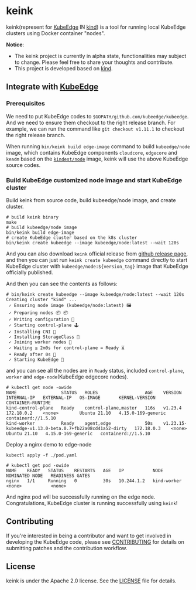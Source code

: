 # keink

keink(represent for [KubeEdge](https://github.com/kubeedge/kubeedge) IN [kind](https://github.com/kubernetes-sigs/kind)) is a tool for running local KubeEdge clusters using Docker container "nodes".

**Notice**: 
- The keink project is currently in alpha state, functionalities may subject to change. Please feel free to share your thoughts and contribute.
- This project is developed based on [kind](https://github.com/kubernetes-sigs/kind).

## Integrate with [KubeEdge](https://github.com/kubeedge/kubeedge)

### Prerequisites
We need to put KubeEdge codes to `$GOPATH/github.com/kubeedge/kubeedge`.
And we need to ensure them checkout to the right release branch. For example, we can run the command like `git checkout v1.11.1` to checkout the right release branch.

When running `bin/keink build edge-image` command to build `kubeedge/node` image, which contains KubeEdge components `cloudcore`, `edgecore` and `keadm` based on the [`kindest/node`](https://hub.docker.com/r/kindest/node) image, keink will use the above KubeEdge source codes.

### Build KubeEdge customized node image and start KubeEdge cluster

Build keink from source code, build kubeedge/node image, and create cluster.
```shell
# build keink binary
make
# build kubeedge/node image
bin/keink build edge-image
# create KubeEdge cluster based on the k8s cluster
bin/keink create kubeedge --image kubeedge/node:latest --wait 120s
```

And you can also download `keink` official release from [github release page](https://github.com/kubeedge/keink/releases), and then you can just run `keink create kubeedge` command directly to start KubeEdge cluster with `kubeedge/node:${version_tag}` image that KubeEdge officially published.

And then you can see the contents as follows:
```shell
# bin/keink create kubeedge --image kubeedge/node:latest --wait 120s 
Creating cluster "kind" ...
 ✓ Ensuring node image (kubeedge/node:latest) 🖼
 ✓ Preparing nodes 📦 📦  
 ✓ Writing configuration 📜 
 ✓ Starting control-plane 🕹️️️️️️️️️️️️️️️️️️️️️️️️️️️️️️️️️️️️️️️️️️️️️️️️️️️️️️️️️️️️️️️️️️️️️️️️️️️️️️️️️️️️️️️️️️️️️️️️️️️️️️️️️️ 
 ✓ Installing CNI 🔌 
 ✓ Installing StorageClass 💾 
 ✓ Joining worker nodes 🚜 
 ✓ Waiting ≤ 2m0s for control-plane = Ready ⏳ 
 • Ready after 0s 💚
 ✓ Starting KubeEdge 📜
```


and you can see all the nodes are in `Ready` status, included `control-plane`, `worker` and `edge-node`(KubeEdge edgecore nodes).
```shell
# kubectl get node -owide
NAME                 STATUS   ROLES                  AGE    VERSION                                                   INTERNAL-IP   EXTERNAL-IP   OS-IMAGE       KERNEL-VERSION       CONTAINER-RUNTIME
kind-control-plane   Ready    control-plane,master   116s   v1.23.4                                                   172.18.0.2    <none>        Ubuntu 21.10   4.15.0-169-generic   containerd://1.5.10
kind-worker          Ready    agent,edge             50s    v1.23.15-kubeedge-v1.13.0-beta.0.7+fb22a08cd41a52-dirty   172.18.0.3    <none>        Ubuntu 21.10   4.15.0-169-generic   containerd://1.5.10
```

Deploy a nginx demo to edge-node
```shell
kubectl apply -f ./pod.yaml
```

```
# kubectl get pod -owide
NAME    READY   STATUS    RESTARTS   AGE   IP           NODE          NOMINATED NODE   READINESS GATES
nginx   1/1     Running   0          30s   10.244.1.2   kind-worker   <none>           <none>
```

And nginx pod will be successfully running on the edge node. Congratulations, KubeEdge cluster is running successfully using `keink`!


## Contributing

If you're interested in being a contributor and want to get involved in
developing the KubeEdge code, please see [CONTRIBUTING](./CONTRIBUTING.md) for
details on submitting patches and the contribution workflow.


## License

keink is under the Apache 2.0 license. See the [LICENSE](license) file for details.